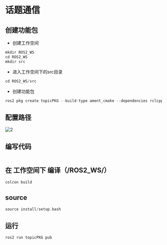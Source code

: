 # 话题通信
## 创建功能包
- 创建工作空间
```C
mkdir ROS2_WS
cd ROS2_WS
mkdir src
```
- 进入工作空间下的src目录
```C
cd ROS2_WS/src
```
- 创建功能包
```C
ros2 pkg create topicPKG --build-type ament_cmake --dependencies rclcpp --node-name pub
```
## 配置路径
![2](https://github.com/user-attachments/assets/b5c5f753-335d-414d-8f5d-b993e07a551b)
## 编写代码
```C

```
## 在 工作空间下 编译（/ROS2_WS/）
```C
colcon build
```
## source
```C
source install/setup.bash
```
## 运行
```C
ros2 run topicPKG pub
```
